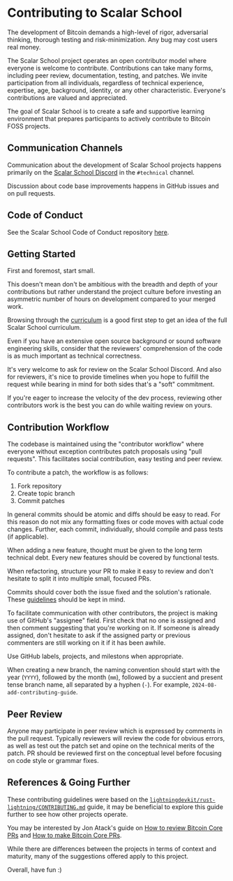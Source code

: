 Contributing to Scalar School
==============================

The development of Bitcoin demands a high-level of rigor, adversarial thinking, thorough
testing and risk-minimization. Any bug may cost users real money.

The Scalar School project operates an open contributor model where everyone is welcome to contribute. Contributions can take many forms, including peer review, documentation, testing, and patches. We invite participation from all individuals, regardless of technical experience, expertise, age, background, identity, or any other characteristic. Everyone's contributions are valued and appreciated.

The goal of Scalar School is to create a safe and supportive learning environment that prepares participants to actively contribute to Bitcoin FOSS projects.

Communication Channels
-----------------------

Communication about the development of Scalar School projects happens primarily on the [Scalar School Discord](https://discord.gg/YhpJJXB6fN) in the `#technical` channel.

Discussion about code base improvements happens in GitHub issues and on pull
requests.

Code of Conduct
---------------
See the Scalar School Code of Conduct repository [here](https://github.com/Scalar-School/code-of-conduct).


Getting Started
---------------

First and foremost, start small.

This doesn't mean don't be ambitious with the breadth and depth of your
contributions but rather understand the project culture before investing an
asymmetric number of hours on development compared to your merged work.

Browsing through the [curriculum](https://github.com/Scalar-School/curriculum)
is a good first step to get an idea of the full Scalar School curriculum.

Even if you have an extensive open source background or sound software
engineering skills, consider that the reviewers' comprehension of the code is as
much important as technical correctness.

It's very welcome to ask for review on the Scalar School Discord. And also for reviewers, it's nice to provide timelines when you hope to fulfill the request while bearing in mind for both sides that's a "soft" commitment.

If you're eager to increase the velocity of the dev process, reviewing other
contributors work is the best you can do while waiting review on yours.

Contribution Workflow
---------------------

The codebase is maintained using the "contributor workflow" where everyone
without exception contributes patch proposals using "pull requests". This
facilitates social contribution, easy testing and peer review.

To contribute a patch, the workflow is as follows:

  1. Fork repository
  2. Create topic branch
  3. Commit patches

In general commits should be atomic and diffs should be easy to read.
For this reason do not mix any formatting fixes or code moves with
actual code changes. Further, each commit, individually, should compile
and pass tests (if applicable).

When adding a new feature, thought must be given to the long term 
technical debt. Every new features should be covered by functional tests.

When refactoring, structure your PR to make it easy to review and don't
hesitate to split it into multiple small, focused PRs.

Commits should cover both the issue fixed and the solution's rationale. These
[guidelines](https://chris.beams.io/posts/git-commit/) should be kept in mind.

To facilitate communication with other contributors, the project is making use
of GitHub's "assignee" field. First check that no one is assigned and then
comment suggesting that you're working on it. If someone is already assigned,
don't hesitate to ask if the assigned party or previous commenters are still
working on it if it has been awhile.

Use GitHub labels, projects, and milestons when appropriate.

When creating a new branch, the naming convention should start with the year (`YYYY`),
followed by the month (`mm`), followed by a succient and present tense branch name, all
separated by a hyphen (`-`). For example, `2024-08-add-contributing-guide`.


Peer Review
-----------

Anyone may participate in peer review which is expressed by comments in the pull
request. Typically reviewers will review the code for obvious errors, as well as
test out the patch set and opine on the technical merits of the patch. PR should
be reviewed first on the conceptual level before focusing on code style or
grammar fixes.


References & Going Further
-------------
These contributing guidelines were based on the [`lightningdevkit/rust-lightning/CONTRIBUTING.md`](https://github.com/lightningdevkit/rust-lightning/blob/main/CONTRIBUTING.md) guide, it may be beneficial to explore this guide further to see how other projects operate.

You may be interested by Jon Atack's guide on [How to review Bitcoin Core PRs](https://github.com/jonatack/bitcoin-development/blob/master/how-to-review-bitcoin-core-prs.md)
and [How to make Bitcoin Core PRs](https://github.com/jonatack/bitcoin-development/blob/master/how-to-make-bitcoin-core-prs.md).

While there are differences between the projects in terms of context and
maturity, many of the suggestions offered apply to this project.

Overall, have fun :)
